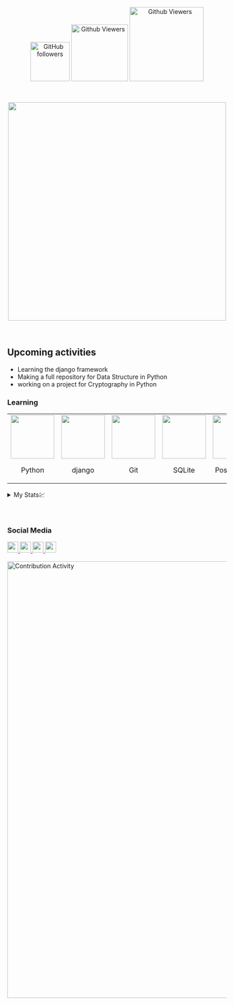 <p align="center" style="z-index:100">
<img alt="GitHub followers" width="90" src="https://img.shields.io/github/followers/danialazimi10?style=plastic&color=red">
<img alt="Github Viewers" width="130" src="https://komarev.com/ghpvc/?username=danialazimi10&style=plastic&color=green">
<img alt="Github Viewers" width="170" src="https://wakatime.com/badge/user/9b9f332b-8da5-4288-8598-27b8fe015770/project/e84f40d2-ff29-40aa-9a50-0f232e1bb85a.svg">
</p>
<br>

<p align="center">
 <img src="https://github-readme-stats.vercel.app/api?username=danialazimi10&show_icons=true&theme=default" width="500"/>
</p>


<br>

## Upcoming activities

<ul>
 <li>
  Learning the django framework
  </li>
 <li>
  Making a full repository for Data Structure in Python
 </li>
 <li>
  working on a project for Cryptography in Python
 </li>
</ul>

### Learning
<table>
<tr>
<td align="center">
<img src="https://www.vectorlogo.zone/logos/python/python-official.svg" width="100"/>
<p align="center">
Python
</p>
</td>
<td align="center">
<img src="https://www.vectorlogo.zone/logos/djangoproject/djangoproject-icon.svg" width="100"/>
<p align="center">
django
</p>
</td>
<td align="center">
<img src="https://www.vectorlogo.zone/logos/git-scm/git-scm-ar21.svg" width="100"/>
<p align="center">
Git
 <td align="center">
<img src="https://www.vectorlogo.zone/logos/sqlite/sqlite-ar21.svg" width="100"/>
<p align="center">
SQLite
 <td align="center">
<img src="https://www.vectorlogo.zone/logos/postgresql/postgresql-icon.svg" width="100"/>
<p align="center">
PostgreSQL
</p>
</td>
</tr>
<table>
 
 

<details>
 <summary>My Stats💹</summary>
<img src="https://wakatime.com/share/@9b9f332b-8da5-4288-8598-27b8fe015770/57aa9f0b-d427-4bb0-a520-49d08faaac7d.svg" width="350">
<img alt="Github Viewers" width="350" src="https://github-readme-stats.vercel.app/api/top-langs/?username=danialazimi10&layout=compact&langs_count=10&theme=buefy">

</details>

<br>

                                                                                        
<br>  

### Social Media 
<a href="https://gitlab.com/azimidanial1380">
    <img src="https://www.vectorlogo.zone/logos/gitlab/gitlab-icon.svg" width="25">
</a>
<a href="https://www.linkedin.com/in/danial-azimi-1256a821a">
    <img src="https://www.vectorlogo.zone/logos/linkedin/linkedin-tile.svg" width="25">
</a>
<a href="https://www.instagram.com/danialazimi10">
     <img src="https://www.vectorlogo.zone/logos/instagram/instagram-tile.svg" width="25">
</a>
<a href="mailto:azimidanial1380@gmail.com">
    <img src="https://www.vectorlogo.zone/logos/gmail/gmail-icon.svg" width="25">
</a>

<br>
<br>
<img alt="Contribution Activity" src="https://activity-graph.herokuapp.com/graph?username=danialazimi10&bg_color=000000&color=0095d9&line=6bd600&point=ffffff" width="1000"/>

<!-- <p align="center">
<img src="mern.gif" width="600"/>
</p> -->
<br>
                                            
                               

